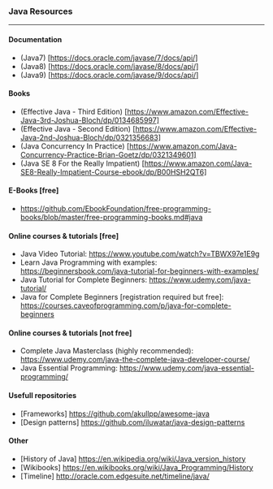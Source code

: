### Java Resources
------

#### Documentation

 * (Java7) [https://docs.oracle.com/javase/7/docs/api/]
 * (Java8) [https://docs.oracle.com/javase/8/docs/api/]
 * (Java9) [https://docs.oracle.com/javase/9/docs/api/]

#### Books

 * (Effective Java - Third Edition) [https://www.amazon.com/Effective-Java-3rd-Joshua-Bloch/dp/0134685997]
 * (Effective Java - Second Edition) [https://www.amazon.com/Effective-Java-2nd-Joshua-Bloch/dp/0321356683]
 * (Java Concurrency In Practice) [https://www.amazon.com/Java-Concurrency-Practice-Brian-Goetz/dp/0321349601]
 * (Java SE 8 For the Really Impatient) [https://www.amazon.com/Java-SE8-Really-Impatient-Course-ebook/dp/B00HSH2QT6]

#### E-Books [free]

 * https://github.com/EbookFoundation/free-programming-books/blob/master/free-programming-books.md#java

#### Online courses & tutorials [free]

* Java Video Tutorial: https://www.youtube.com/watch?v=TBWX97e1E9g
* Learn Java Programming with examples: https://beginnersbook.com/java-tutorial-for-beginners-with-examples/
* Java Tutorial for Complete Beginners: https://www.udemy.com/java-tutorial/
* Java for Complete Beginners [registration required but free]: https://courses.caveofprogramming.com/p/java-for-complete-beginners

#### Online courses & tutorials [not free]

* Complete Java Masterclass (highly recommended): https://www.udemy.com/java-the-complete-java-developer-course/
* Java Essential Programming: https://www.udemy.com/java-essential-programming/

#### Usefull repositories

* [Frameworks] https://github.com/akullpp/awesome-java
* [Design patterns] https://github.com/iluwatar/java-design-patterns

#### Other

* [History of Java] https://en.wikipedia.org/wiki/Java_version_history
* [Wikibooks] https://en.wikibooks.org/wiki/Java_Programming/History
* [Timeline] http://oracle.com.edgesuite.net/timeline/java/
